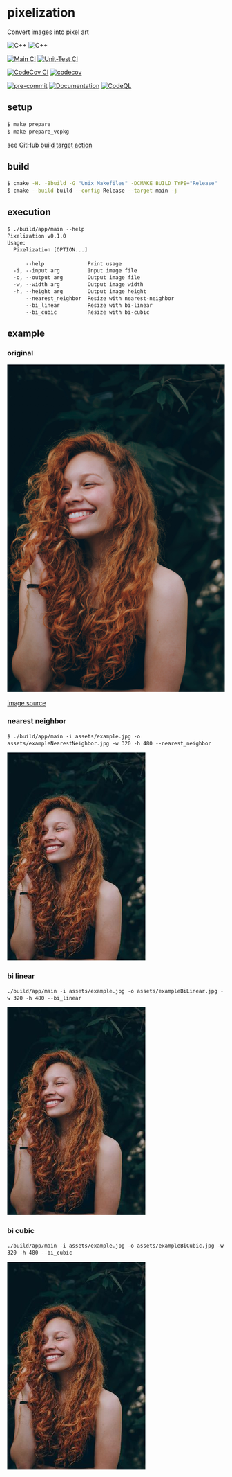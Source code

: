 # pixelization
Convert images into pixel art

![C++](https://img.shields.io/badge/C%2B%2B-17-blue)
![C++](https://img.shields.io/badge/Linux-17-blue)

[![Main CI](https://github.com/lukki15/pixelization/actions/workflows/build-target-main.yaml/badge.svg)](https://github.com/lukki15/pixelization/actions/workflows/build-target-main.yaml)
[![Unit-Test CI](https://github.com/lukki15/pixelization/actions/workflows/build-target-unit-test.yaml/badge.svg)](https://github.com/lukki15/pixelization/actions/workflows/build-target-unit-test.yaml)

[![CodeCov CI](https://github.com/lukki15/pixelization/actions/workflows/code-cov.yml/badge.svg)](https://github.com/lukki15/pixelization/actions/workflows/code-cov.yml)
[![codecov](https://codecov.io/gh/lukki15/pixelization/graph/badge.svg?token=3HLOXGNKR2)](https://codecov.io/gh/lukki15/pixelization)

[![pre-commit](https://github.com/lukki15/pixelization/actions/workflows/pre-commit.yml/badge.svg)](https://github.com/lukki15/pixelization/actions/workflows/pre-commit.yml)
[![Documentation](https://github.com/lukki15/pixelization/actions/workflows/documentation.yml/badge.svg)](https://github.com/lukki15/pixelization/actions/workflows/documentation.yml)
[![CodeQL](https://github.com/lukki15/pixelization/actions/workflows/codeql.yml/badge.svg)](https://github.com/lukki15/pixelization/actions/workflows/codeql.yml)

## setup

```bash
$ make prepare
$ make prepare_vcpkg
```

see GitHub [build target action](.github/workflows/build-target-main.yaml)

## build

```bash
$ cmake -H. -Bbuild -G "Unix Makefiles" -DCMAKE_BUILD_TYPE="Release"
$ cmake --build build --config Release --target main -j
```

## execution

```
$ ./build/app/main --help
Pixelization v0.1.0
Usage:
  Pixelization [OPTION...]

      --help              Print usage
  -i, --input arg         Input image file
  -o, --output arg        Output image file
  -w, --width arg         Output image width
  -h, --height arg        Output image height
      --nearest_neighbor  Resize with nearest-neighbor
      --bi_linear         Resize with bi-linear
      --bi_cubic          Resize with bi-cubic
```

## example

### original
![original](assets/example.jpg) 

[image source](https://www.pexels.com/photo/smiling-woman-with-red-hair-1987301/)

### nearest neighbor
```
$ ./build/app/main -i assets/example.jpg -o assets/exampleNearestNeighbor.jpg -w 320 -h 480 --nearest_neighbor
```
![nearest neighbor](assets/exampleNearestNeighbor.jpg)

### bi linear
```
./build/app/main -i assets/example.jpg -o assets/exampleBiLinear.jpg -w 320 -h 480 --bi_linear
```
![bi linear](assets/exampleBiLinear.jpg)

### bi cubic
```
./build/app/main -i assets/example.jpg -o assets/exampleBiCubic.jpg -w 320 -h 480 --bi_cubic
```
![bi cubic](assets/exampleBiCubic.jpg)
